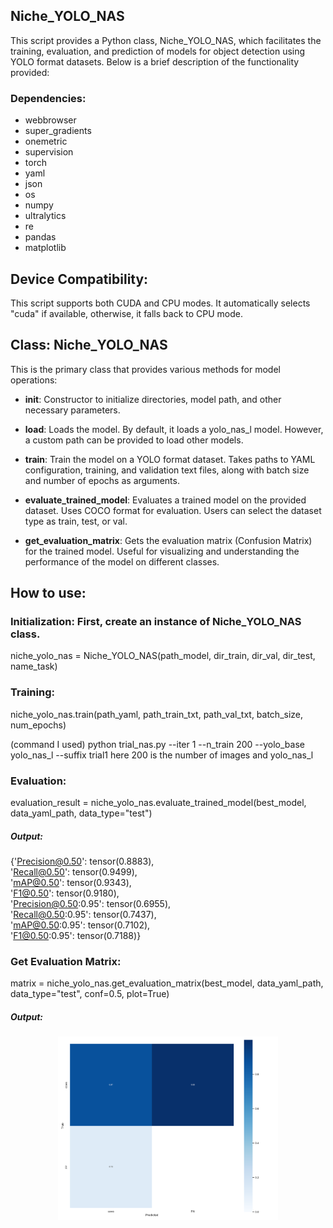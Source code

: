 ## Niche_YOLO_NAS
This script provides a Python class, Niche_YOLO_NAS, which facilitates the training, evaluation, and prediction of models for object detection using YOLO format datasets. Below is a brief description of the functionality provided:

### Dependencies:
- webbrowser
- super_gradients
- onemetric
- supervision
- torch
- yaml
- json
- os
- numpy
- ultralytics
- re
- pandas
- matplotlib
## Device Compatibility:
This script supports both CUDA and CPU modes. It automatically selects "cuda" if available, otherwise, it falls back to CPU mode.

## Class: Niche_YOLO_NAS
This is the primary class that provides various methods for model operations:

- **__init__**: Constructor to initialize directories, model path, and other necessary parameters.

- **load**: Loads the model. By default, it loads a yolo_nas_l model. However, a custom path can be provided to load other models.

- **train**: Train the model on a YOLO format dataset. Takes paths to YAML configuration, training, and validation text files, along with batch size and number of epochs as arguments.

- **evaluate_trained_model**: Evaluates a trained model on the provided dataset. Uses COCO format for evaluation. Users can select the dataset type as train, test, or val.

- **get_evaluation_matrix**: Gets the evaluation matrix (Confusion Matrix) for the trained model. Useful for visualizing and understanding the performance of the model on different classes.

## How to use:

### Initialization: First, create an instance of Niche_YOLO_NAS class.
niche_yolo_nas = Niche_YOLO_NAS(path_model, dir_train, dir_val, dir_test, name_task)
### Training:
niche_yolo_nas.train(path_yaml, path_train_txt, path_val_txt, batch_size, num_epochs)

(command I used) python trial_nas.py --iter 1 --n_train 200 --yolo_base yolo_nas_l --suffix trial1 here 200 is the number of images and yolo_nas_l

### Evaluation:
evaluation_result = niche_yolo_nas.evaluate_trained_model(best_model, data_yaml_path, data_type="test")


##### Output:
{'Precision@0.50': tensor(0.8883),  
 'Recall@0.50': tensor(0.9499),  
 'mAP@0.50': tensor(0.9343),  
 'F1@0.50': tensor(0.9180),  
 'Precision@0.50:0.95': tensor(0.6955),  
 'Recall@0.50:0.95': tensor(0.7437),  
 'mAP@0.50:0.95': tensor(0.7102),  
 'F1@0.50:0.95': tensor(0.7188)}

### Get Evaluation Matrix:
matrix = niche_yolo_nas.get_evaluation_matrix(best_model, data_yaml_path, data_type="test", conf=0.5, plot=True)
##### Output:
<p align="center">
<img src='https://github.com/MautushiD/Cowsformer/blob/main/slides/confusion_matrix.png?raw=true' width='70%' height='70%'>
</p>
